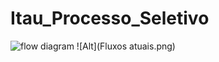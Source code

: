 # Itau_Processo_Seletivo

<image alt="flow diagram" src="Fluxos atuais.png" />
![Alt](Fluxos atuais.png)
